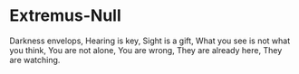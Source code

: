 # Extremus-Null
Darkness envelops, Hearing is key, Sight is a gift, What you see is not what you think, You are not alone, You are wrong, They are already here, They are watching.
